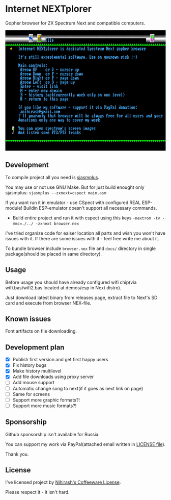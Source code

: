 # Internet NEXTplorer

Gopher browser for ZX Spectrum Next and compatible computers.

![Example of work](readme/demo.gif)

## Development

To compile project all you need is [sjasmplus](https://github.com/z00m128/sjasmplus).

You may use or not use GNU Make. But for just build enought only sjasmplus: `sjasmplus --zxnext=cspect main.asm`

If you want run it in emulator - use CSpect with configured REAL ESP-module! Buildin ESP-emulator doesn't support all necessary commands. 

 * Build entire project and run it with cspect using this keys `-nextrom -tv -mmc=./../ -zxnext browser.nex`

I've tried organize code for eaiser location all parts and wish you won't have issues with it. If there are some issues with it - feel free write me about it.

To bundle browser include `browser.nex` file and `docs/` directory in single package(should be placed in same directory).

## Usage

Before usage you should have already configured wifi chip(via wifi.bas/wifi2.bas located at demos/esp in Next distro).

Just download latest binary from releases page, extract file to Next's SD card and execute from browser NEX-file.

## Known issues

Font artifacts on file downloading. 

## Development plan
- [X] Publish first version and get first happy users
- [X] Fix history bugs
- [X] Make history multilevel
- [X] Add file downloads using proxy server
- [ ] Add mouse support
- [ ] Automatic change song to next(if it goes as next link on page)
- [ ] Same for screens
- [ ] Support more graphic formats?!
- [ ] Support more music formats?!

## Sponsorship

Github sponsorship isn't available for Russia.

You can support my work via PayPal(attached email written in [LICENSE file](LICENSE)).

Thank you.

## License

I've licensed project by [Nihirash's Coffeeware License](LICENSE).

Please respect it - it isn't hard.